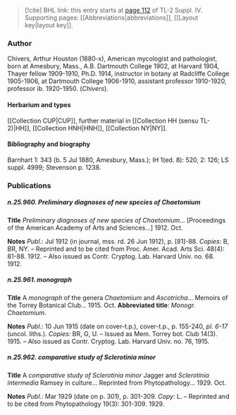 > [!cite] BHL link: this entry starts at [page 112](https://www.biodiversitylibrary.org/item/103860#page/122/mode/1up) of TL-2 Suppl. IV.
> Supporting pages: [[Abbreviations|abbreviations]], [[Layout key|layout key]].

### Author

Chivers, Arthur Houston (1880-x), American mycologist and pathologist, born at Amesbury, Mass., A.B. Dartmouth College 1902, at Harvard 1904, Thayer fellow 1909-1910, Ph.D. 1914, instructor in botany at Radcliffe College 1905-1906, at Dartmouth College 1906-1910, assistant professor 1910-1920, professor ib. 1920-1950. (*Chivers*).

#### Herbarium and types

[[Collection CUP|CUP]], further material in [[Collection HH (sensu TL-2)|HH]], [[Collection HNH|HNH]], [[Collection NY|NY]].

#### Bibliography and biography

Barnhart 1: 343 (b. 5 Jul 1880, Amesbury, Mass.); IH 1(ed. 8): 520, 2: 126; LS suppl. 4999; Stevenson p. 1238.

### Publications

##### n.25.960. Preliminary diagnoses of new species of Chaetomium

**Title**
*Preliminary diagnoses of new species of Chaetomium*... \[Proceedings of the American Academy of Arts and Sciences...\] 1912. Oct.

**Notes**
*Publ*.: Jul 1912 (in journal, mss. rd. 26 Jun 1912), p. \[81\]-88. *Copies*: B, BR, NY. – Reprinted and to be cited from Proc. Amer. Acad. Arts Sci. 48(4): 81-88. 1912. – Also issued as Contr. Cryptog. Lab. Harvard Univ. no. 68. 1912.

##### n.25.961. monograph

**Title**
A *monograph* of the genera *Chaetomium* and *Ascotricha*... Memoirs of the Torrey Botanical Club... 1915. Oct.
**Abbreviated title**: *Monogr. Chaetomium*.

**Notes**
*Publ*.: 10 Jun 1915 (date on cover-t.p.), cover-t.p., p. 155-240, *pl. 6-17* (uncol. liths.). *Copies*: BR, G, U. – Issued as Mem. Torrey bot. Club 14(3). 1915. – Also issued as Contr. Cryptog. Lab. Harvard Univ. no. 76, 1915.

##### n.25.962. comparative study of Sclerotinia minor

**Title**
A *comparative study of Sclerotinia minor* Jagger and *Sclerotinia intermedia* Ramsey in culture... Reprinted from Phytopathology... 1929. Oct.

**Notes**
*Publ*.: Mar 1929 (date on p. 301), p. 301-309. *Copy*: L. – Reprinted and to be cited from Phytopathology 19(3): 301-309. 1929.

